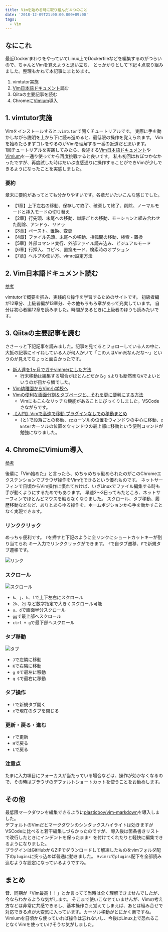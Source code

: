 ```yaml
---
title: Vimを始める時に取り組んだ４つのこと
date: '2018-12-09T21:00:00.000+09:00'
tags:
  - Vim
---
```


## なにこれ

最近DockerまわりをやっていてLinux上でDockerfileなどを編集するのがつらいので、ちゃんとVimを覚えようと思い立ち、
とっかかりとして下記４点取り組みました。整理もかねて本記事にまとめます。

1. vimtutor実施
2. [Vim日本語ドキュメント](https://vim-jp.org/vimdoc-ja/)読む
3. Qiitaの主要記事を読む
4. Chromeに[Vimium](https://chrome.google.com/webstore/detail/vimium/dbepggeogbaibhgnhhndojpepiihcmeb/related)導入


## 1. vimtutor実施

Vimをインストールすると`:vimtutor`で開くチュートリアルです。
実際に手を動かしながら説明を上から下に読み進めると、最低限の操作を覚えられます。
Vimを始めたらまずコレをやるのがVimを理解する一番の近道だと思います。<br />
1回チュートリアルを実践してみたら、後述する[Vim日本語ドキュメント](#2-vim日本語ドキュメント読む)や[Vimium](#4-chromeにvimium導入)を一通り使ってから再度挑戦すると良いです。
私も初回はおぼつかなかったですが、再度試した時はだいぶ直感通りに操作することができVimが少しできるようになったことを実感しました。


### 要約

章末に要約があってとても分かりやすいです。各章だいたいこんな感じでした。


* 【1章】上下左右の移動、保存して終了、破棄して終了、削除、ノーマルモードと挿入モードの切り替え
* 【2章】行先頭、末尾への移動、単語ごとの移動、モーションと組み合わせた削除、アンドゥ、リドゥ
* 【3章】ペースト、置換、変更 
* 【4章】ファイル先頭、末尾への移動、括弧間の移動、検索・置換
* 【5章】外部コマンド実行、外部ファイル読み込み、ビジュアルモード
* 【6章】行挿入、コピペ、置換モード、検索時のオプション
* 【7章】ヘルプの使い方、vimrc設定方法



## 2. Vim日本語ドキュメント読む

[参考](https://vim-jp.org/vimdoc-ja/)<br />

vimtutorで概要を掴み、実践的な操作を学習するためのサイトです。
初級者編が12章分、上級者編が13章分、その他もろもろ章があって充実しています。
自分は初心者編12章を読みました。時間があるときに上級者のほうも読みたいです。

## 3. Qiitaの主要記事を読む

ささーっと下記記事を読みました。記事を見てるとフォローしている人の中に、大抵の記事にイイねしている人が何人かいて「この人はVim派なんだな～」というのが見えてちょっと面白かったです。

* [新人達を1ヶ月でガチvimmerにした方法](https://qiita.com/nyantera/items/4bf29ca6f11bc797a9cb)
  * 行末移動は編集する場合がほとんどだから`g $`よりも断然楽な`A`でよいというのが目から鱗でした。
* [Vim幼稚園からVim小学校へ](https://qiita.com/hachi8833/items/7beeee825c11f7437f54)
* [Vimの便利な画面分割＆タブページと、それを更に便利にする方法](https://qiita.com/tekkoc/items/98adcadfa4bdc8b5a6ca)
  * Vimにもこんなリッチな機能があることにびっくりしました。VSCodeさながらです。
* [【入門】Vimで高速で移動 プラグインなしでの移動まとめ](https://qiita.com/takeharu/items/9d1c3577f8868f7b07b5)
  * `{`と`}`で段落ごとの移動、`zz`カーソルの位置をウィンドウの中心に移動、`z Enter`カーソルの位置をウィンドウの最上部に移動という便利コマンドが勉強になりました。


## 4. ChromeにVimium導入

[参考](https://chrome.google.com/webstore/detail/vimium/dbepggeogbaibhgnhhndojpepiihcmeb/related)<br />

後輩に「Vim始めた」と言ったら、めちゃめちゃ勧められたのがこのChromeエクステンションでブラウザ操作をVim化できるという優れものです。
ネットサーフィンで日頃からVim操作に慣れておけば、いざLinuxでファイル編集する時も手が動くようにするためでもあります。
早速2～3日ってみたところ、ネットサーフィンでほとんどマウスを触らなくなりました。
スクロール、タブ移動、履歴移動などなど、ありとあらゆる操作を、ホームポジションから手を動かすことなく実現できます。


### リンククリック

めっちゃ便利です。
`f`を押すと下記のように全リンクにショートカットキーが割り当てられ
キー入力でリンククリックができます。
`f`で自タブ遷移、`F`で新規タブ遷移です。

![リンク](./vimium-link.png)


### スクロール

![スクロール](./vimium-scroll.png)

* `k`、`j`、`h`、`l`で上下左右にスクロール
* `2k`、`2j` など数字指定で大きくスクロール可能
* `u`、`d`で画面半分スクロール
* `gg`で最上部へスクロール
* `ctrl + g`で最下部へスクロール


### タブ移動

![タブ](./vimium-tab.png)

* `J`で左隣に移動
* `K`で右隣に移動
* `g 0`で最左に移動
* `g $`で最右に移動


### タブ操作

* `t`で新規タブ開く
* `x`で現在のタブを閉じる


### 更新・戻る・進む

* `r`で更新
* `H`で戻る
* `L`で戻る


### 注意点
たまに入力項目にフォーカスが当たっている場合などは、操作が効かなくなるので、その時はブラウザのデフォルトショートカットを使うことをお勧めします。



## その他

最低限マークダウンを編集できるように[plasticboy/vim-markdown](https://github.com/plasticboy/vim-markdown)を導入しました。<br />
デフォルトのVimだとマークダウンのシンタックスハイライトは効きますがVSCodeに比べると若干編集しづらかったのですが、
導入後は箇条書きリストで改行したときにインデントを保ったまま`* `を付けてくれたりと軽快に編集できるようになりました。<br />
プラグインはGitHubからZIPでダウンロードして解凍したものをvimフォルダ配下の`plugins`に突っ込めば普通に動きました。
※`vimrc`で`plugins`配下を全部読み込むような設定になっているようですね。


## まとめ

昔、同期が「Vim最高！！」とか言ってて当時は全く理解できませんでしたが、今ならわかるような気がします。
そこまで使いこなせていませんが、Vimの考え方などは非常に共感できるし、基本操作さえ覚えてしまえば、あとは組み合せで対応できる点が大変気に入っています。カーソル移動がとにかく楽ですね。<br />
Vimiumを日頃から使っていれば操作は忘れないし、今後はLinux上で恐れることなくVimを使っていけそうな気がしました。